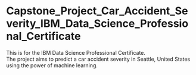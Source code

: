 # Capstone_Project_Car_Accident_Severity_IBM_Data_Science_Professional_Certificate
This is for the IBM Data Science Professional Certificate.  
The project aims to predict a car accident severity in Seattle, United States using the power of machine learning.
